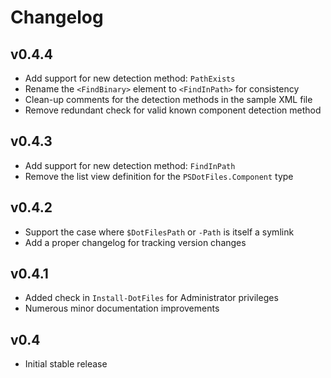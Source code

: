 Changelog
=========

## v0.4.4

- Add support for new detection method: `PathExists`
- Rename the `<FindBinary>` element to `<FindInPath>` for consistency
- Clean-up comments for the detection methods in the sample XML file
- Remove redundant check for valid known component detection method

## v0.4.3

- Add support for new detection method: `FindInPath`
- Remove the list view definition for the `PSDotFiles.Component` type

## v0.4.2

- Support the case where `$DotFilesPath` or `-Path` is itself a symlink
- Add a proper changelog for tracking version changes

## v0.4.1

- Added check in `Install-DotFiles` for Administrator privileges
- Numerous minor documentation improvements

## v0.4

- Initial stable release